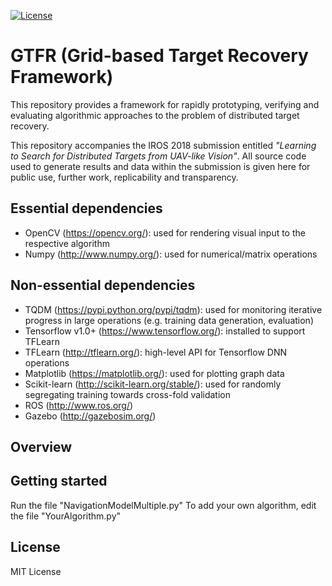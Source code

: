 [![License](https://img.shields.io/badge/license-MIT-blue.svg)](LICENSE)

# GTFR (Grid-based Target Recovery Framework)

This repository provides a framework for rapidly prototyping, verifying and evaluating algorithmic approaches to the problem of distributed target recovery.

This repository accompanies the IROS 2018 submission entitled *"Learning to Search for Distributed Targets from UAV-like Vision"*.
All source code used to generate results and data within the submission is given here for public use, further work, replicability and transparency.

Essential dependencies
------
  * OpenCV (https://opencv.org/): used for rendering visual input to the respective algorithm
  * Numpy (http://www.numpy.org/): used for numerical/matrix operations

Non-essential dependencies
------
  * TQDM (https://pypi.python.org/pypi/tqdm): used for monitoring iterative progress in large operations (e.g. training data generation, evaluation)
  * Tensorflow v1.0+ (https://www.tensorflow.org/): installed to support TFLearn
  * TFLearn (http://tflearn.org/): high-level API for Tensorflow DNN operations
  * Matplotlib (https://matplotlib.org/): used for plotting graph data
  * Scikit-learn (http://scikit-learn.org/stable/): used for randomly segregating training towards cross-fold validation
  * ROS (http://www.ros.org/)
  * Gazebo (http://gazebosim.org/)

Overview
------


Getting started
------
Run the file "NavigationModelMultiple.py"
To add your own algorithm, edit the file "YourAlgorithm.py"

License
------
MIT License